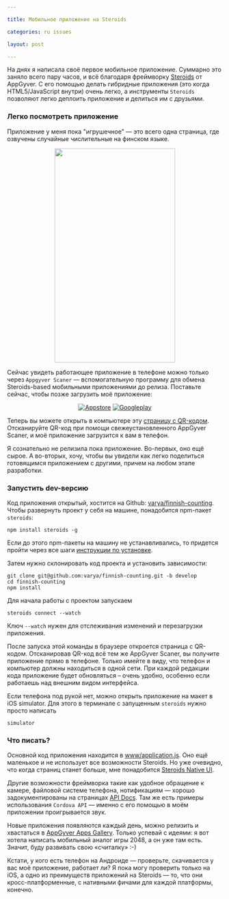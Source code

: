 ```yaml
---

title: Мобильное приложение на Steroids

categories: ru issues

layout: post

---
```

На днях я написала своё первое мобильное приложение. Суммарно это заняло всего
пару часов, и всё благодаря фреймворку
[Steroids](http://www.appgyver.com/steroids) от AppGyver. С его помощью делать
гибридные приложения (это когда HTML5/JavaScript внутри) очень легко, а
инструменты `Steroids` позволяют легко деплоить приложение и делиться им с
друзьями.<excerpt/>

### Легко посмотреть приложение
Приложение у меня пока "игрушечное" — это всего одна страница, где озвучены
случайные числительные на финском языке.

<div style="text-align:center;">
<img
src="http://img-fotki.yandex.ru/get/9827/14441195.30/0_81ae7_60ff43b1_L.png"
width="282" height="500" title="" alt="" border="0"/>
</div>

Сейчас увидеть работающее приложение в телефоне можно только через `Appgyver
Scaner` — вспомогательную программу для обмена Steroids-based мобильными
приложениями до релиза. Поставьте сейчас, чтобы позже загрузить моё приложение:

<div style="text-align:center;">
<a href="https://itunes.apple.com/us/app/appgyver-scanner/id575076515?mt=8"
target="_blank"><img alt="Appstore" class="appstore_icon"
src="https://share.appgyver.com/assets/appstore-df950585b54bd081a7826913fc715cd4.png"></a>
<a
href="https://play.google.com/store/apps/details?id=com.appgyver.android&amp;feature=nav_result#?t=W251bGwsMSwxLDMsImNvbS5hcHBneXZlci5hbmRyb2lkIl0."
target="_blank"><img alt="Googleplay" class="appstore_icon"
src="https://share.appgyver.com/assets/googleplay-2cef882d62e402fbdbfe8cdac5794069.png"></a>
</div>

Теперь вы можете открыть в компьютере эту
[страницу с QR-кодом](http://bit.ly/finnish-counting-001). Отсканируйте QR-код
при помощи
свежеустановленного AppGyver Scaner, и моё приложение загрузится к вам в
телефон.

Я сознательно не релизила пока приложение. Во-первых, оно ещё сырое. А
во-вторых, хочу, чтобы вы увидели как легко поделиться готовящимся
приложением с другими, причем на любом этапе разработки.

### Запустить dev-версию
Код приложения открытый, хостится на Github:
[varya/finnish-counting](https://github.com/varya/finnish-counting). Чтобы
развернуть проект у себя на машине, понадобится npm-пакет `steroids`:

```
npm install steroids -g
```

Если до этого npm-пакеты на машину не устанавливались, то придется пройти через
все шаги [инструкции по
установке](http://academy.appgyver.com/categories/1/contents/1).

Затем нужно склонировать код проекта и установить зависимости:

```
git clone git@github.com:varya/finnish-counting.git -b develop
cd finnish-counting
npm install
```

Для начала работы с проектом запускаем

```
steroids connect --watch
```

Ключ `--watch` нужен для отслеживания изменений и перезагрузки приложения.

После запуска этой команды в браузере откроется страница с QR-кодом.
Отсканировав QR-код всё тем же AppGyver Scaner, вы получите приложение прямо в
телефоне. Только имейте в виду, что телефон и компьютер должны находиться в
одной сети. При каждой редакции кода приложение будет обновляться – очень
удобно, особенно если работаешь над внешним видом интерфейса.

Если телефона под рукой нет, можно открыть приложение на макет в iOS simulator.
Для этого в терминале с запущенным `steroids` нужно просто написать

```
simulator
```

### Что писать?
Основной код приложения находится в
[www/application.js](https://github.com/varya/finnish-counting/blob/vesions/0.0.1/www/javascripts/application.js).
Оно ещё маленькое и не использует все возможности Steroids. Но уже очевидно, что
когда страниц станет больше, мне понадобится [Steroids Native
UI](http://docs.appgyver.com/en/edge/steroids_Steroids%20Native%20UI_index.md.html#Steroids%C2%A0Native%C2%A0UI).

Другие возможности фреймворка такие как удобное обращение к камере, файловой
системе телефона, нотификациям — хорошо задокументированы на страницах [API
Docs](http://docs.appgyver.com/en/edge/index.html). Там же есть примеры
использования `Cordova API` — именно с его помощью в моём приложении
проигрывается звук.

Новые приложения появляются каждый день, можно релизить и хвастаться в [AppGyver
Apps Gallery](http://x.appgyver.com/xapps). Только успевай с идеями: я вот
хотела написать мобильный аналог игры 2048, а он уже там есть. Значит, буду
развивать свою «считалку» :-)

Кстати, у кого есть телефон на Андроиде — проверьте, скачивается у вас моё
приложение, работает ли? Я пока могу проверить только на iOS, а одно из
преимуществ приложений на Steroids — то, что они кросс-платформенные, с
нативными фичами для каждой платформы, конечно.
